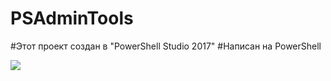 # PSAdminTools

#Этот проект создан в "PowerShell Studio 2017"
#Написан на PowerShell

<img src="https://drive.google.com/file/d/17C0JVu2EUcjbQfF6pbRclkhmhzPG-k3B/view?usp=sharing"/>
